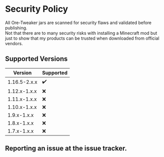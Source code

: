 # Security Policy

All Ore-Tweaker jars are scanned for security flaws and validated before publishing.  
Not that there are to many security risks with installing a Minecraft mod but just to show that my products can be trusted when downloaded from official vendors.

## Supported Versions

|    Version   |      Supported     |
| ------------ | ------------------ |
| 1.16.5-2.x.x | :heavy_check_mark: |
| 1.12.x-1.x.x | :x:                |
| 1.11.x-1.x.x | :x:                |
| 1.10.x-1.x.x | :x:                |
| 1.9.x-1.x.x  | :x:                |
| 1.8.x-1.x.x  | :x:                |
| 1.7.x-1.x.x  | :x:                |


## Reporting an issue at the issue tracker.
